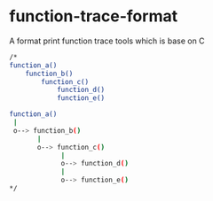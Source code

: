 # function-trace-format
A format print function trace tools which is base on C

```bash
/*
function_a()
    function_b()
        function_c()
            function_d()
            function_e()

function_a()
 |
 o--> function_b()
       |
       o--> function_c()
             |
             o--> function_d()
             |
             o--> function_e()
*/
```


